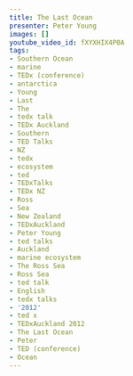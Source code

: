 ```yaml
---
title: The Last Ocean
presenter: Peter Young
images: []
youtube_video_id: fXYXHIX4P0A
tags:
- Southern Ocean
- marine
- TEDx (conference)
- antarctica
- Young
- Last
- The
- tedx talk
- TEDx Auckland
- Southern
- TED Talks
- NZ
- tedx
- ecosystem
- ted
- TEDxTalks
- TEDx NZ
- Ross
- Sea
- New Zealand
- TEDxAuckland
- Peter Young
- ted talks
- Auckland
- marine ecosystem
- The Ross Sea
- Ross Sea
- ted talk
- English
- tedx talks
- '2012'
- ted x
- TEDxAuckland 2012
- The Last Ocean
- Peter
- TED (conference)
- Ocean
---
```


